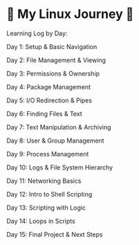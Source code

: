# 🐧 My Linux Journey 🐧

Learning Log by Day:

Day 1: Setup & Basic Navigation

Day 2: File Management & Viewing

Day 3: Permissions & Ownership

Day 4: Package Management

Day 5: I/O Redirection & Pipes

Day 6: Finding Files & Text

Day 7: Text Manipulation & Archiving

Day 8: User & Group Management

Day 9: Process Management

Day 10: Logs & File System Hierarchy

Day 11: Networking Basics

Day 12: Intro to Shell Scripting

Day 13: Scripting with Logic

Day 14: Loops in Scripts

Day 15: Final Project & Next Steps
